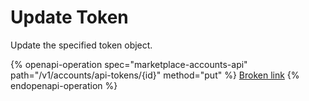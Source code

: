 # Update Token

Update the specified token object.

{% openapi-operation spec="marketplace-accounts-api" path="/v1/accounts/api-tokens/{id}" method="put" %}
[Broken link](broken-reference)
{% endopenapi-operation %}
